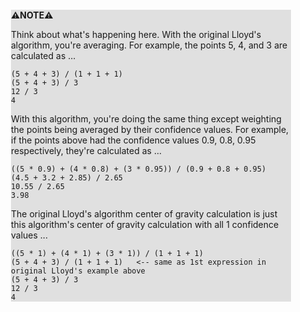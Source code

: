 <div style="margin:2em; background-color: #e0e0e0;">

<strong>⚠️NOTE️️️⚠️</strong>

Think about what's happening here. With the original Lloyd's algorithm, you're averaging. For example, the points 5, 4, and 3 are calculated as ...

```
(5 + 4 + 3) / (1 + 1 + 1)
(5 + 4 + 3) / 3
12 / 3
4
```

With this algorithm, you're doing the same thing except weighting the points being averaged by their confidence values. For example, if the points above had the confidence values 0.9, 0.8, 0.95 respectively, they're calculated as ...

```
((5 * 0.9) + (4 * 0.8) + (3 * 0.95)) / (0.9 + 0.8 + 0.95)
(4.5 + 3.2 + 2.85) / 2.65
10.55 / 2.65
3.98
```

The original Lloyd's algorithm center of gravity calculation is just this algorithm's center of gravity calculation with all 1 confidence values ...

```
((5 * 1) + (4 * 1) + (3 * 1)) / (1 + 1 + 1)
(5 + 4 + 3) / (1 + 1 + 1)   <-- same as 1st expression in original Lloyd's example above
(5 + 4 + 3) / 3
12 / 3
4
```
</div>

